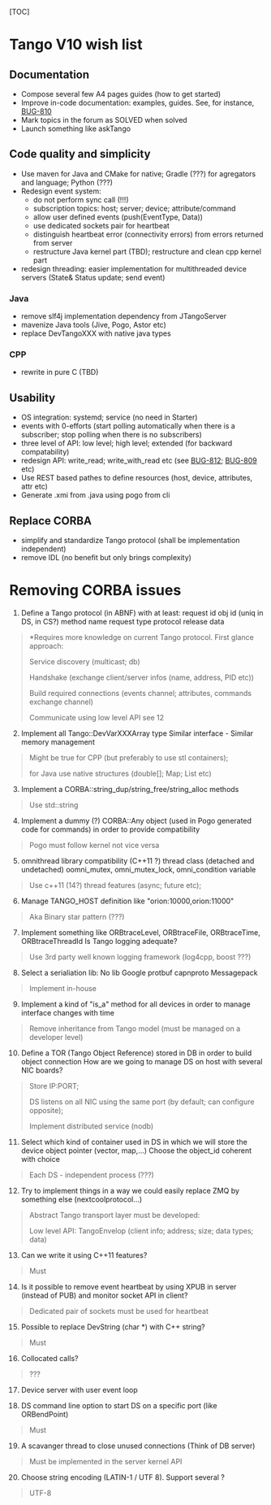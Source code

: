 [TOC]

# Tango V10 wish list

## Documentation

* Compose several few A4 pages guides (how to get started)
* Improve in-code documentation: examples, guides. See, for instance, [BUG-810](https://sourceforge.net/p/tango-cs/bugs/810/)
* Mark topics in the forum as SOLVED when solved
* Launch something like askTango

## Code quality and simplicity

* Use maven for Java and CMake for native; Gradle (???) for agregators and language; Python (???)
* Redesign event system:
    * do not perform sync call (!!!) 
    * subscription topics: host; server; device; attribute/command
    * allow user defined events (push(EventType, Data))
    * use dedicated sockets pair for heartbeat
    * distinguish heartbeat error (connectivity errors) from errors returned from server
    * restructure Java kernel part (TBD); restructure and clean cpp kernel part
* redesign threading: easier implementation for multithreaded device servers (State& Status update; send event)  

### Java
* remove slf4j implementation dependency from JTangoServer
* mavenize Java tools (Jive, Pogo, Astor etc)
* replace DevTangoXXX with native java types

### CPP
* rewrite in pure C (TBD)

## Usability
* OS integration: systemd; service (no need in Starter)
* events with 0-efforts (start polling automatically when there is a subscriber; stop polling when there is no subscribers)
* three level of API: low level; high level; extended (for backward compatability)
* redesign API: write_read; write_with_read etc (see [BUG-812](https://sourceforge.net/p/tango-cs/bugs/812/); [BUG-809](https://sourceforge.net/p/tango-cs/bugs/809/) etc)
* Use REST based pathes to define resources (host, device, attributes, attr etc)
* Generate .xmi from .java using pogo from cli

## Replace CORBA
* simplify and standardize Tango protocol (shall be implementation independent)
* remove IDL (no benefit but only brings complexity)

# Removing CORBA issues

1. Define a Tango protocol (in ABNF) with at least: request id obj id (uniq in DS, in CS?) method name request type protocol release data
> *Requires more knowledge on current Tango protocol. First glance approach:
>
> Service discovery (multicast; db)
>
> Handshake (exchange client/server infos (name, address, PID etc))
>
> Build required connections (events channel; attributes, commands exchange channel)
>
> Communicate using low level API see 12
>
2. Implement all Tango::DevVarXXXArray type Similar interface - Similar memory management
> Might be true for CPP (but preferably to use stl containers); 
>
> for Java use native structures (double[]; Map; List etc)
3. Implement a CORBA::string_dup/string_free/string_alloc methods
> Use std::string
4. Implement a dummy (?) CORBA::Any object (used in Pogo generated code for commands) in order to provide compatibility
> Pogo must follow kernel not vice versa
5. omnithread library compatibility (C++11 ?) thread class (detached and undetached) oomni_mutex, omni_mutex_lock, omni_condition variable
> Use c++11 (14?) thread features (async; future etc); 
6. Manage TANGO_HOST definition like "orion:10000,orion:11000"
> Aka Binary star pattern (???)
7. Implement something like ORBtraceLevel, ORBtraceFile, ORBtraceTime, ORBtraceThreadId Is Tango logging adequate?
>
> Use 3rd party well known logging framework (log4cpp, boost ???)
>
8. Select a serialiation lib: No lib Google protbuf capnproto Messagepack
> Implement in-house
9. Implement a kind of "is_a" method for all devices in order to manage interface changes with time
> Remove inheritance from Tango model (must be managed on a developer level)
10. Define a TOR (Tango Object Reference) stored in DB in order to build object connection How are we going to manage DS on host with several NIC boards?
> Store IP:PORT; 
>
> DS listens on all NIC using the same port (by default; can configure opposite);
>
> Implement distributed service (nodb)
11. Select which kind of container used in DS in which we will store the device object pointer (vector, map,...) Choose the object_id coherent with choice
> Each DS - independent process (???)
12. Try to implement things in a way we could easily replace ZMQ by something else (nextcoolprotocol...)
> Abstract Tango transport layer must be developed:
>
> Low level API: TangoEnvelop (client info; address; size; data types; data)
>
13. Can we write it using C++11 features?
> Must
14. Is it possible to remove event heartbeat by using XPUB in server (instead of PUB) and monitor socket API in client?
> Dedicated pair of sockets must be used for heartbeat
15. Possible to replace DevString (char *) with C++ string?
> Must
16. Collocated calls?
> ???
17. Device server with user event loop
> 
18. DS command line option to start DS on a specific port (like ORBendPoint)
> Must
19. A scavanger thread to close unused connections (Think of DB server)
> Must be implemented in the server kernel API
20. Choose string encoding (LATIN-1 / UTF 8). Support several ?
> UTF-8